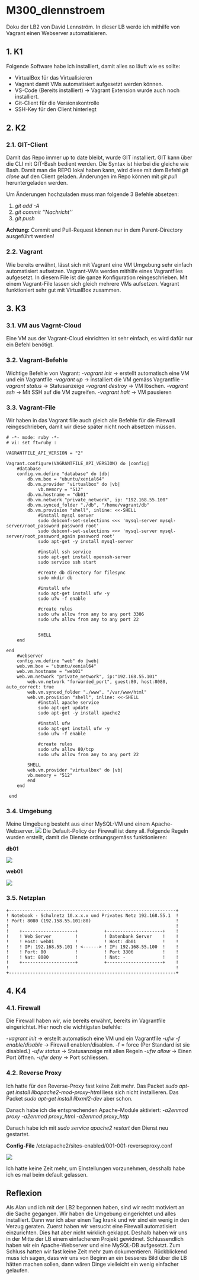 # M300_dlennstroem

Doku der LB2 von David Lennström.
In dieser LB werde ich  mithilfe von Vagrant einen Webserver automatisieren.

## 1. K1

Folgende Software habe ich installiert, damit alles so läuft wie es sollte:
 - VirtualBox für das Virtualisieren
 - Vagrant damit VMs automatisiert aufgesetzt werden können.
 - VS-Code (Bereits installiert) -> Vagrant Extension wurde auch noch   
   installiert.
 - Git-Client für die Versionskontrolle
 - SSH-Key für den Client hinterlegt
 
 ## 2. K2
 ### 2.1. GIT-Client
Damit das Repo immer up to date bleibt, wurde GIT installiert. GIT kann über die CLI mit GIT-Bash bedient werden. Die Syntax ist hierbei die gleiche wie Bash. Damit man die REPO lokal haben kann, wird diese mit dem Befehl *git clone* auf den Client geladen. Änderungen im Repo können mit *git pull* heruntergeladen werden. 
 
 Um Änderungen hochzuladen muss man folgende 3 Befehle absetzen: 
1.	*git add -A*
2.	*git commit  ‘’Nachricht’’*
3.	*git push*

**Achtung:** Commit und Pull-Request können nur in dem Parent-Directory ausgeführt werden!

### 2.2. Vagrant
Wie bereits erwähnt, lässt sich mit Vagrant eine VM Umgebung sehr einfach automatisiert aufsetzen. Vagrant-VMs werden mithilfe eines Vagrantfiles aufgesetzt. In diesem File ist die ganze Konfiguration reingeschrieben. Mit einem Vagrant-File lassen sich gleich mehrere VMs aufsetzen. Vagrant funktioniert sehr gut mit VirtualBox zusammen.

## 3. K3
### 3.1. VM aus Vagrnt-Cloud
 Eine VM aus der Vagrant-Cloud einrichten ist sehr einfach, es wird dafür nur ein Befehl benötigt. 
 
### 3.2. Vagrant-Befehle
 Wichtige Befehle von Vagrant:
  -*vagrant init* -> erstellt automatisch eine VM und ein Vagrantfile
  -*vagrant up* -> installiert die VM gemäss Vagrantfile
  -*vagrant status* -> Statusanzeige
  -*vagrant destroy* -> VM löschen.
  -*vagrant ssh* -> Mit SSH auf die VM zugreifen.
  -*vagrant halt* -> VM pausieren
 
 
### 3.3.  Vagrant-File
Wir haben in das Vagrant fille auch gleich alle Befehle für die Firewall reingeschrieben, damit wir diese später nicht noch absetzen müssen.

```
# -*- mode: ruby -*-
# vi: set ft=ruby :

VAGRANTFILE_API_VERSION = "2"

Vagrant.configure(VAGRANTFILE_API_VERSION) do |config|
	#database
	config.vm.define "database" do |db|
		db.vm.box = "ubuntu/xenial64"
		db.vm.provider "virtualbox" do |vb|
			vb.memory = "512"
		db.vm.hostname = "db01"
		db.vm.network "private_network", ip: "192.168.55.100"
		db.vm.synced_folder "./db", "/home/vagrant/db"
		db.vm.provision "shell", inline: <<-SHELL
			#install mysql server
			sudo debconf-set-selections <<< 'mysql-server mysql-server/root_password password root'
			sudo debconf-set-selections <<< 'mysql-server mysql-server/root_password_again password root'
			sudo apt-get -y install mysql-server

			#install ssh service
			sudo apt-get install openssh-server
			sudo service ssh start

			#create db directory for filesync
			sudo mkdir db

			#install ufw
			sudo apt-get install ufw -y
			sudo ufw -f enable

			#create rules
			sudo ufw allow from any to any port 3306
			sudo ufw allow from any to any port 22


			SHELL
	end

end
	#webserver
	config.vm.define "web" do |web|
    web.vm.box = "ubuntu/xenial64"
    web.vm.hostname = "web01"
    web.vm.network "private_network", ip:"192.168.55.101"
		web.vm.network "forwarded_port", guest:80, host:8080, auto_correct: true
		web.vm.synced_folder "./www", "/var/www/html"
		web.vm.provision "shell", inline: <<-SHELL
			#install apache service
			sudo apt-get update
			sudo apt-get -y install apache2

			#install ufw
			sudo apt-get install ufw -y
			sudo ufw -f enable

			#create rules
			sudo ufw allow 80/tcp
			sudo ufw allow from any to any port 22

		SHELL
		web.vm.provider "virtualbox" do |vb|
	  	vb.memory = "512"
		end
	end

 end

```

  
### 3.4. Umgebung
  Meine Umgebung besteht aus einer MySQL-VM und einem Apache-Webserver. 
![](1.JPG)
Die Default-Policy der Firewall ist deny all. Folgende Regeln wurden erstellt, damit die Dienste ordnungsgemäss funktionieren: 

**db01**

![](2.JPG)

**web01**

![](3.JPG)

### 3.5. Netzplan
    +---------------------------------------------------------------+
    ! Notebook - Schulnetz 10.x.x.x und Privates Netz 192.168.55.1  !                 
    ! Port: 8080 (192.158.55.101:80)                                !	
    !                                                               !	
    !    +--------------------+          +---------------------+    !
    !    ! Web Server         !          ! Datenbank Server    !    !       
    !    ! Host: web01        !          ! Host: db01          !    !
    !    ! IP: 192.168.55.101 ! <------> ! IP: 192.168.55.100  !    !
    !    ! Port: 80           !          ! Port 3306           !    !
    !    ! Nat: 8080          !          ! Nat: -              !    !
    !    +--------------------+          +---------------------+    !
    !                                                               !	
    +---------------------------------------------------------------+
	

## 4. K4
### 4.1. Firewall
Die Firewall haben wir, wie bereits erwähnt, bereits im Vagrantfile eingerichtet. Hier noch die wichtigsten befehle:

  -*vagrant init* -> erstellt automatisch eine VM und ein Vagrantfile
  -*ufw -f enable/disable* -> Firewall enablen/disablen. -f = force (Per Standard ist sie disabled.)
  -*ufw status* -> Statusanzeige mit allen Regeln
  -*ufw allow* -> Einen Port öffnen.
  -*ufw deny* -> Port schliessen.
  
### 4.2. Reverse Proxy
Ich hatte für den Reverse-Proxy fast keine Zeit mehr. 
Das Packet *sudo apt-get install libapache2-mod-proxy-html* liess sich nicht installieren. 
Das Packet *sudo apt-get install libxml2-dev* aber schon.

Danach habe ich die entsprechenden Apache-Module aktiviert:
     -*a2enmod proxy*
     -*a2enmod proxy_html*
     -*a2enmod proxy_http*
     
Danach habe ich mit *sudo service apache2 restart* den Dienst neu gestartet.

**Config-File**
 /etc/apache2/sites-enabled/001-001-reverseproxy.conf
 
![](4.JPG)
 
 Ich hatte keine Zeit mehr, um EInstellungen vorzunehmen, desshalb habe ich es mal beim default gelassen.

## Reflexion

Als Alan und ich mit der LB2 begonnen haben, sind wir recht motiviert an die Sache gegangen. Wir haben die Umgebung eingerichtet und alles installiert. Dann war ich aber einen Tag krank und wir sind ein wenig  in den Verzug geraten. Zuerst haben wir versucht eine Firewall automatisiert einzurichten. Dies hat aber nicht wirklich geklappt. Deshalb haben wir uns in der Mitte der LB einem einfacherem Projekt gewidmet. Schlussendlich haben wir ein Apache-Webserver und eine MySQL-DB aufgesetzt. Zum Schluss hatten wir fast keine Zeit mehr zum dokumentieren. Rückblickend muss ich sagen, dass wir uns von Beginn an ein besseres Bild über die LB hätten machen sollen, dann wären Dinge vielleicht ein wenig einfacher gelaufen.   


